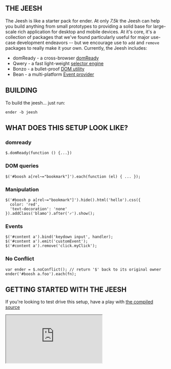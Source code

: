 THE JEESH
---------

The Jeesh is like a starter pack for ender. At only *7.5k* the Jeesh can help you build anything from small prototypes to providing a solid base for large-scale rich application for desktop and mobile devices. At it's core, it's a collection of packages that we've found particularly useful for major use-case development endeavors -- but we encourage use to <code>add</code> and <code>remove</code> packages to really make it your own. Currently, the Jeesh includes:

  * domReady - a cross-browser [domReady](github.com/ded/domready)
  * Qwery - a fast light-weight [selector engine](https://github.com/ded/qwery)
  * Bonzo - a bullet-proof [DOM utility](https://github.com/ded/bonzo)
  * Bean - a multi-platform [Event provider](https://github.com/fat/bean)

BUILDING
--------

To build the jeesh... just run:

    ender -b jeesh


WHAT DOES THIS SETUP LOOK LIKE?
-------------------------------

<h3>domready</h3>

    $.domReady(function () {...})

<h3>DOM queries</h3>

    $('#boosh a[rel~="bookmark"]').each(function (el) { ... });

<h3>Manipulation</h3>

    $('#boosh p a[rel~="bookmark"]').hide().html('hello').css({
      color: 'red',
      'text-decoration': 'none'
    }).addClass('blamo').after('✓').show();

<h3>Events</h3>

    $('#content a').bind('keydown input', handler);
    $('#content a').emit('customEvent');
    $('#content a').remove('click.myClick');

<h3>No Conflict</h3>

    var ender = $.noConflict(); // return '$' back to its original owner
    ender('#boosh a.foo').each(fn);


GETTING STARTED WITH THE JEESH
------------------------------
If you're looking to test drive this setup, have a play with [the compiled source](http://ender-js.s3.amazonaws.com/ender.min.js)
<iframe id="fiddle-example" src="http://jsfiddle.net/yakWA/2/embedded/"></iframe>